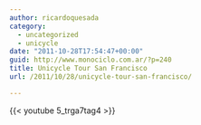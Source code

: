 ```yaml
---
author: ricardoquesada
category:
  - uncategorized
  - unicycle
date: "2011-10-28T17:54:47+00:00"
guid: http://www.monociclo.com.ar/?p=240
title: Unicycle Tour San Francisco
url: /2011/10/28/unicycle-tour-san-francisco/

---
```

{{< youtube 5_trga7tag4 >}}
